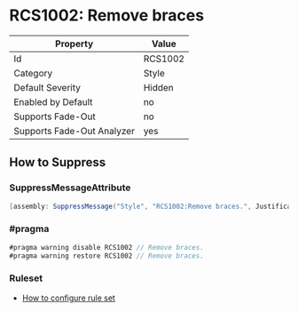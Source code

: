 # RCS1002: Remove braces

Property | Value
--- | --- 
Id | RCS1002
Category | Style
Default Severity | Hidden
Enabled by Default | no
Supports Fade-Out | no
Supports Fade-Out Analyzer | yes

## How to Suppress

### SuppressMessageAttribute

```csharp
[assembly: SuppressMessage("Style", "RCS1002:Remove braces.", Justification = "<Pending>")]
```

### \#pragma

```csharp
#pragma warning disable RCS1002 // Remove braces.
#pragma warning restore RCS1002 // Remove braces.
```

### Ruleset

* [How to configure rule set](../HowToConfigureAnalyzers.md)
